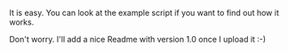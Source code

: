 It is easy. You can look at the example script if you want to find out how it works.

Don't worry. I'll add a nice Readme with version 1.0 once I upload it :-)